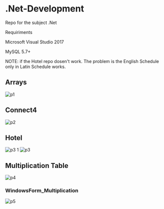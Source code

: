 # .Net-Development
Repo for the subject .Net

Requiriments

Microsoft Visual Studio 2017

MySQL 5.7+

NOTE: if the Hotel repo dosen't work. The problem is the English Schedule only in Latin Schedule works.

## Arrays
![p1](https://user-images.githubusercontent.com/31390537/69509293-154be980-0efe-11ea-856c-40b70b1da512.PNG)

## Connect4
![p2](https://user-images.githubusercontent.com/31390537/69509386-6e1b8200-0efe-11ea-9cc9-76b893eb89c4.PNG)
## Hotel
![p3 1](https://user-images.githubusercontent.com/31390537/69509891-50e7b300-0f00-11ea-94fd-2fae08070a42.PNG)
![p3](https://user-images.githubusercontent.com/31390537/69509897-6066fc00-0f00-11ea-8480-7a9344f355f7.PNG)
## Multiplication Table
![p4](https://user-images.githubusercontent.com/31390537/69509392-7bd10780-0efe-11ea-925e-a6e030fca3c2.PNG)

### WindowsForm_Multiplication

![p5](https://user-images.githubusercontent.com/31390537/69509396-84294280-0efe-11ea-9f72-9fba8bcaaee4.PNG)
